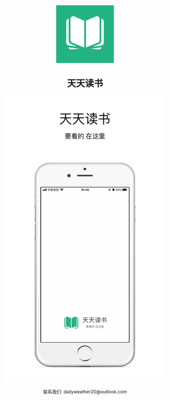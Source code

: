 <div style="text-align: center">
<img src="imgs/logo.png"/>
</div>

<center><H1>天天读书</H1></center>

![ ](imgs/launch.png)

<center>联系我们: dailyweather20@outlook.com</center>

